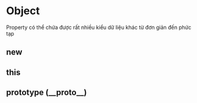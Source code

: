# Object

Property có thể chứa được rất nhiều kiểu dữ liệu khác từ đơn giản đến phức tạp
## new


## this

## prototype (\_\_proto\_\_)